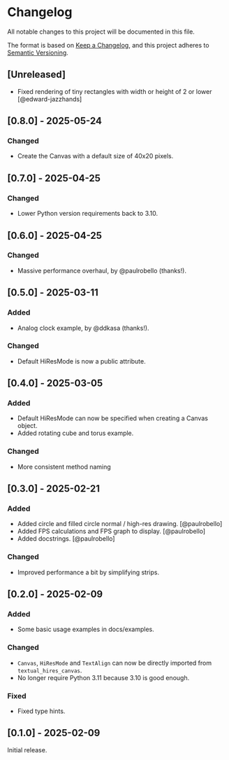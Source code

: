 # Changelog

All notable changes to this project will be documented in this file.

The format is based on [Keep a Changelog](https://keepachangelog.com/en/1.1.0/),
and this project adheres to [Semantic Versioning](https://semver.org/spec/v2.0.0.html).

## [Unreleased]

- Fixed rendering of tiny rectangles with width or height of 2 or lower [@edward-jazzhands]

## [0.8.0] - 2025-05-24

### Changed

- Create the Canvas with a default size of 40x20 pixels.

## [0.7.0] - 2025-04-25

### Changed

- Lower Python version requirements back to 3.10.

## [0.6.0] - 2025-04-25

### Changed

- Massive performance overhaul, by @paulrobello (thanks!).

## [0.5.0] - 2025-03-11

### Added

- Analog clock example, by @ddkasa (thanks!).

### Changed

- Default HiResMode is now a public attribute.

## [0.4.0] - 2025-03-05

### Added

- Default HiResMode can now be specified when creating a Canvas object.
- Added rotating cube and torus example.

### Changed

- More consistent method naming

## [0.3.0] - 2025-02-21

### Added

- Added circle and filled circle normal / high-res drawing. [@paulrobello]
- Added FPS calculations and FPS graph to display. [@paulrobello]
- Added docstrings. [@paulrobello]

### Changed

- Improved performance a bit by simplifying strips.

## [0.2.0] - 2025-02-09

### Added

- Some basic usage examples in docs/examples.

### Changed

- `Canvas`, `HiResMode` and `TextAlign` can now be directly imported from `textual_hires_canvas`.
- No longer require Python 3.11 because 3.10 is good enough.

### Fixed

- Fixed type hints.

## [0.1.0] - 2025-02-09

Initial release.

